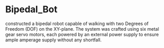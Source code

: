# Bipedal_Bot
 constructed a bipedal robot capable of walking with two Degrees of Freedom (DOF) on the XY-plane. The system was crafted using six metal gear servo motors, each powered by an external power supply to ensure ample amperage supply without any shortfall. 
